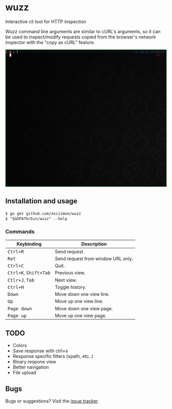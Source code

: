 # wuzz

Interactive cli tool for HTTP inspection

Wuzz command line arguments are similar to cURL's arguments,
so it can be used to inspect/modify requests copied from the
browser's network inspector with the "copy as cURL" feature.

![wuzz screencast](docs/images/screencast.gif)


## Installation and usage

```
$ go get github.com/asciimoo/wuzz
$ "$GOPATH/bin/wuzz" --help
```

### Commands

Keybinding                              | Description
----------------------------------------|------------------------------------------------------------
<kbd>Ctrl+R</kbd>                       | Send request.
<kbd>Ret</kbd>                          | Send request from window URL only.
<kbd>Ctrl+C</kbd>                       | Quit.
<kbd>Ctrl+K</kbd>, <kbd>Shift+Tab</kbd> | Previous view.
<kbd>Ctlr+J</kbd>, <kbd>Tab</kbd>       | Next view.
<kbd>Ctrl+H</kbd>                       | Toggle history.
<kbd>Down</kbd>                         | Move down one view line.
<kbd>Up</kbd>                           | Move up one view line.
<kbd>Page down</kbd>                    | Move down one view page.
<kbd>Page up</kbd>                      | Move up one view page.

## TODO

* Colors
* Save response with ctrl+s
* Response specific filters (xpath, etc..)
* Binary respone view
* Better navigation
* File upload


## Bugs

Bugs or suggestions? Visit the [issue tracker](https://github.com/asciimoo/wuzz/issues).
